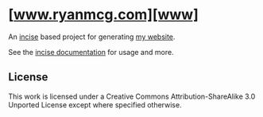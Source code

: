 # [www.ryanmcg.com][www]

An [incise] based project for generating [my website][www].

See the [incise documentation][incise] for usage and more.

## License

This work is licensed under a Creative Commons Attribution-ShareAlike 3.0
Unported License except where specified otherwise.

[www]: https://www.ryanmcg.com
[incise]: https://www.ryanmcg.com/incise/
